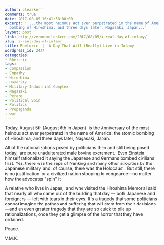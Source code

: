 ```yaml
---
author: clearkerr
comments: true
date: 2017-08-05 16:41:58+00:00
excerpt: '....the most heinous act ever perpetrated in the name of America: the atomic
  bombing of Hiroshima, and three days later, Nagasaki, Japan...'
layout: post
link: http://vernonmileskerr.com/2017/08/05/a-real-day-of-infamy/
slug: a-real-day-of-infamy
title: Rhetoric  |  A Day That Will (Really) Live in Infamy
wordpress_id: 2437
categories:
- Rhetoric
tags:
- Compassion
- Empathy
- Hiroshima
- Humanity
- Military-Industrial Complex
- Nagasaki
- Perace
- Political Spin
- Politics
- Propaganda
- war
---
```


Today, August 5th (August 6th in Japan)  is the Anniversary of the most heinous act ever perpetrated in the name of America: the atomic bombing of Hiroshima, and three days later, Nagasaki, Japan.








All of the rationalizations posed by politicians then and still being posed today,  are pure unadulterated male bovine excrement.  Even Einstein himself rationalized it saying the Japanese and Germans bombed civilians first. Yes, there was the rape of Nanking and many other atrocities by the Japanese military, and, of course, there was the Holocaust.  But still, there is no justification for a civilized nation stooping to vengeance—no matter how the advocates "spin" it.








A relative who lives in Japan,  and who visited the Hiroshima Memorial said that nearly all who came out of the building that day — both Japanese and foreigners — left with tears in their eyes. It's a tragedy that some politicians cannot imagine the pathos and suffering that will stem from their decisions—and an even greater tragedy that they are so quick to pile up rationalizations, once they get a glimpse of the horror that they have ordained.








Peace.




V.M.K.
